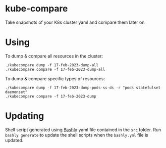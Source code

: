 # kube-compare
Take snapshots of your K8s cluster yaml and compare them later on

# Using

To dump & compare all resources in the cluster:
``` shell
./kubecompare dump -f 17-feb-2023-dump-all
./kubecompare compare -f 17-feb-2023-dump-all
```

To dump & compare specific types of resources:
``` shell
./kubecompare dump -f 17-feb-2023-dump-pods-ss-ds -r "pods statefulset daemonset"
./kubecompare compare -f 17-feb-2023-dump
```

# Updating
Shell script generated using [Bashly](https://bashly.dannyb.co/) yaml file contained in the `src` folder. 
Run `bashly generate` to update the shell scripts when the `bashly.yml` file is updated.